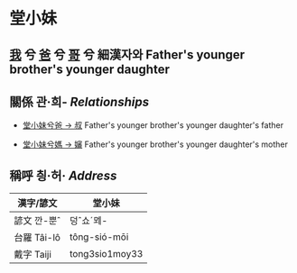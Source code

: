 # 堂小妹
## [我](member1.md) 兮 [爸](member2.md) 兮 [哥](member11.md) 兮 細漢자와 Father's younger brother's younger daughter

## 關係 관·희- _Relationships_

- [堂小妹兮爸 → 叔](member11.md) Father's younger brother's younger daughter's father

- [堂小妹兮媽 → 嬸](member34.md) Father's younger brother's younger daughter's mother



## 稱呼 칑·허· _Address_

漢字/諺文 | 堂小妹
--- | ---
諺文 깐-뿐ˆ | 덩ˆ쇼ˊᄆᆀ-
台羅 Tâi-lô | tông-sió-mōi
戴字 Taiji | tong3sio1moy33



